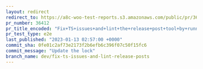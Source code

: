 ```yaml
---
layout: redirect
redirect_to: https://a8c-woo-test-reports.s3.amazonaws.com/public/pr/36412/e2e/index.html
pr_number: 36412
pr_title_encoded: "Fix+TS+issues+and+lint+the+release+post+tool+by+running+%60tsc%60"
pr_test_type: e2e
last_published: "2023-01-13 02:57:00 +0000"
commit_sha: 0fe01c2af73e2173f2b6efb6c396f07c50f15fc6
commit_message: "Update the lock"
branch_name: dev/fix-ts-issues-and-lint-release-posts
---
```

